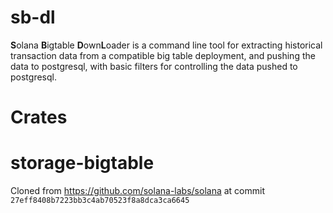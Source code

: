 # sb-dl

**S**olana **B**igtable **D**own**L**oader is a command line tool for extracting historical transaction data from a compatible big table deployment, and pushing the data to postgresql, with basic filters for controlling the data pushed to postgresql.


# Crates


# storage-bigtable

Cloned from https://github.com/solana-labs/solana at commit `27eff8408b7223bb3c4ab70523f8a8dca3ca6645`